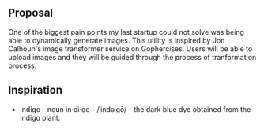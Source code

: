## Proposal
One of the biggest pain points my last startup could not solve was being able to dynamically generate images. This utility is inspired by Jon Calhoun's image transformer service on Gophercises. Users will be able to upload images and they will be guided through the process of tranformation process.

## Inspiration
* Indigo - noun in·di·go - /ˈindəˌɡō/ - the dark blue dye obtained from the indigo plant.
